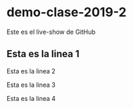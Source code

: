 # demo-clase-2019-2
Este es el live-show de GitHub

Esta es la linea 1
-----------------
Esta es la linea 2

Esta es la linea 3

Esta es la linea 4
